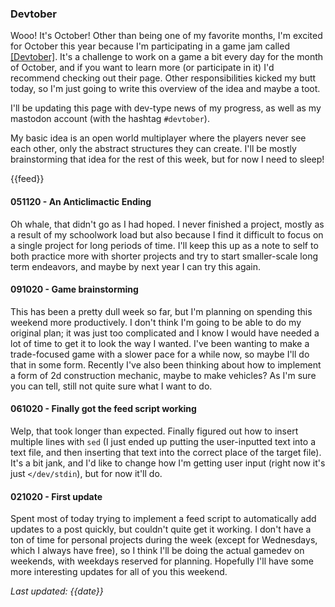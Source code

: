 ### Devtober

Wooo! It's October! Other than being one of my favorite months, I'm excited for October this year because I'm participating in a game jam called [[Devtober]](https://itch.io/jam/devtober-2019). It's a challenge to work on a game a bit every day for the month of October, and if you want to learn more (or participate in it) I'd recommend checking out their page. Other responsibilities kicked my butt today, so I'm just going to write this overview of the idea and maybe a toot.

I'll be updating this page with dev-type news of my progress, as well as my mastodon account (with the hashtag `#devtober`).

My basic idea is an open world multiplayer where the players never see each other, only the abstract structures they can create. I'll be mostly brainstorming that idea for the rest of this week, but for now I need to sleep!

{{feed}}

#### 051120 - An Anticlimactic Ending
Oh whale, that didn't go as I had hoped. I never finished a project, mostly as a result of my schoolwork load but also because I find it difficult to focus on a single project for long periods of time. 
I'll keep this up as a note to self to both practice more with shorter projects and try to start smaller-scale long term endeavors, and maybe by next year I can try this again.

#### 091020 - Game brainstorming
This has been a pretty dull week so far, but I'm planning on spending this weekend more productively. I don't think I'm going to be able to do my original plan; it was just too complicated and I know I would have needed a lot of time to get it to look the way I wanted. I've been wanting to make a trade-focused game with a slower pace for a while now, so maybe I'll do that in some form. Recently I've also been thinking about how to implement a form of 2d construction mechanic, maybe to make vehicles? As I'm sure you can tell, still not quite sure what I want to do.

#### 061020 - Finally got the feed script working
Welp, that took longer than expected. Finally figured out how to insert multiple lines with `sed` (I just ended up putting the user-inputted text into a text file, and then inserting that text into the correct place of the target file). It's a bit jank, and I'd like to change how I'm getting user input (right now it's just `</dev/stdin`), but for now it'll do.

#### 021020 - First update
Spent most of today trying to implement a feed script to automatically add updates to a post quickly, but couldn't quite get it working. I don't have a ton of time for personal projects during the week (except for Wednesdays, which I always have free), so I think I'll be doing the actual gamedev on weekends, with weekdays reserved for planning. Hopefully I'll have some more interesting updates for all of you this weekend.

*Last updated: {{date}}*
